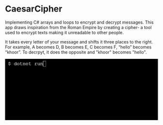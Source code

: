 # CaesarCipher
Implementing C# arrays and loops to encrypt and decrypt messages. This app draws inspiration from the Roman Empire by creating a cipher- a tool used to encrypt texts making it unreadable to other people.

It takes every letter of your message and shifts it three places to the right. For example, A becomes D, B becomes E, C becomes F, “hello” becomes “khoor”. To decrpyt, it does the opposite and "khoor" becomes "hello".


![CaesarCipher demo](gify.gif)
